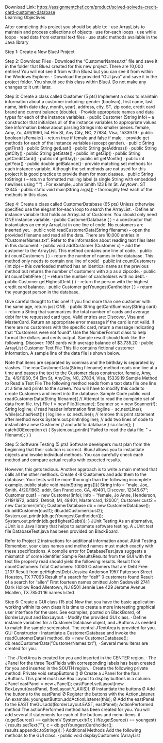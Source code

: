 Download Link: https://assignmentchef.com/product/solved-solveda-credit-card-customer-database
<br>
Learning Objectives

After completing this project you should be able to: · use ArrayLists to maintain and process collections of objects · use for-each loops · use while loops · read data from external text files · use static methods available in the Java library

Step 1: Create a New BlueJ Project

Step 2: Download Files · Download the “CustomerNames.txt” file and save it in the folder that BlueJ created for this new project. There are 10,000 entries! You will not see it from within BlueJ but you can see it from within the Windows Explorer. · Download the provided “GUI.java” and save it in the project folder. You should see this class within BlueJ. Do not make any changes to it until later.

Step 3: Create a class called Customer (5 pts) Implement a class to maintain information about a customer including: gender (boolean), first name, last name, birth date (day, month, year), address, city, ST, zip code, credit card brand and current balance (double). · Provide appropriate names and data types for each of the instance variables. · public Customer (String info) – a constructor that initializes all of the instance variables to appropriate values. See information below about parsing Strings into smaller pieces. female, Amy, Zu, 4/9/1960, 54 Elm St, Any City, NC, 27834, Visa, 15339.19 · public boolean isFemale() – return true if female and false if male. · provide get methods for each of the instance variables (except gender). · public String getFirst() · public String getLast() · public String getAddress() · public String getCity() · public String getState() · public int getZip() · public String getCreditCard() · public int getDay() · public int getMonth() · public int getYear() · public double getBalance() · provide matching set methods for each instance variable. Although the set methods are not used for this project it is good practice to provide them for most classes. · public String toString( ) – return a formatted mailing label (a single String with embedded newlines using “
”) . For example, John Smith 123 Elm St. Anytown, ST 12345 · public static void main(String args[]) – thoroughly test each of the methods in this class.

Step 4: Create a class called CustomerDatabase (65 pts) Unless otherwise specified use the elegant for-each loop to search the ArrayList. · Define an instance variable that holds an ArrayList of Customer. You should only need ONE instance variable. · public CustomerDatabase ( ) – a constructor that instantiates an empty ArrayList in one line of code. No customers are inserted yet. · public void readCustomerData(String filename) – open the provided filename and read all the data. There are 10,000 entries in “CustomerNames.txt”. Refer to the information about reading text files later in this document. · public void addCustomer (Customer c) – add the customer to the ArrayList. This method contains one line of code. · public int countCustomers ( ) – return the number of names in the database. This method only needs to contain one line of code! · public int countCustomers (int zip) – this overloaded method has an identical name as the previous method but returns the number of customers with zip as a zipcode. · public int countDebtFree ( ) – return the number of cardholders with no debt. · public Customer getHighestDebt ( ) – return the person with the highest credit card balance. · public Customer getYoungestCardholder ( ) – return the youngest person in the database.

Give careful thought to this one! If you find more than one customer with the same age, return just ONE. · public String getCardSummary(String card) – return a String that summarizes the total number of cards and average debt for the requested card type. Valid entries are: Discover, Visa and MasterCard. Return an appropriate error message if the card is not valid. If there are no customers with the specific card, return a message indicating that “Customers were not found”. Use the NumberFormat class to help format the dollars and cents output. Sample result should look like the following. Discover: 1981 cards with average balance of $3,735.20 · public ArrayList Customer Text File This file contains fictional customer information. A sample line of the data file is shown below.

Note that items are separated by commas and the birthday is separated by slashes. The readCustomerData(String filename) method reads one line at a time and passes the text to the Customer class constructor. female, Amy, Zu, 4/9/1960, 54 Elm St, AnyCity, NC, 27834, Visa, 15339.19 Sample Method to Read a Text File The following method reads from a text data file one line at a time and prints to the screen. You will have to modify this code to create Customers and insert into the database. Sample Code public void readCustomerData(String filename){ // Attempt to read the complete set of data from file. try{ File f = new File(filename); Scanner sc = new Scanner(f); String logline; // read header information first logline = sc.nextLine(); while(sc.hasNext()) { logline = sc.nextLine(); // remove this print statement after method works System.out.println(logline); // add two lines of code to instantiate a new Customer // and add to database } sc.close(); } catch(IOException e) { System.out.println(“Failed to read the data file: ” + filename); } }

Step 5: Software Testing (5 pts) Software developers must plan from the beginning that their solution is correct. BlueJ allows you to instantiate objects and invoke individual methods. You can carefully check each method and compare actual results with expected results.

However, this gets tedious. Another approach is to write a main method that calls all the other methods. Create 4-8 Customers and add them to the database. Your tests will be more thorough than the following incomplete example. public static void main(String args[]){ String info = “male, Joe, Smith, 4/20/1963, addr, San Francisco, CA, 49401, Discover, 12345.67”; Customer cust1 = new Customer(info); info = “female, Jo Anne, Henderson, 2/19/1972, addr2, Detroit, MI, 49401, Mastercard, 12000”; Customer cust2 = new Customer(info); CustomerDatabase db = new CustomerDatabase(); db.addCustomer(cust1); db.addCustomer(cust2); System.out.println(db.getYoungestCardholder()); System.out.println(db.getHighestDebt()); } JUnit Testing As an alternative, JUnit is a Java library that helps to automate software testing. A JUnit test file DatabaseTest.java has been provided on BlackBoard.

Refer to Project 2 instructions for additional information about JUnit Testing. Remember, your class names and method names must match exactly with these specifications. A compile error for DatabaseTest.java suggests a mismatch of some identifier Sample ResultsResults from the GUI with the text file properly read should yield the following results. Result from countCustomers Total Customers: 10000 Customers that are Debt Free: 2137 Result from getHighestDebt Jessica Anderson 1957 Patterson Street Houston, TX 77063 Result of a search for “delf” 0 customers found Result of a search for “allen” First fourteen names omitted John Sadowski 2741 Dark Hollow Road Allentown, NJ 8501 Jennie Lee 429 Jerome Avenue Mcallen, TX 78501 16 names listed

Step 6: Create a GUI class (15 pts) Now that you have the basic application working within its own class it is time to create a more interesting graphical user interface for the user. See examples, posted on BlackBoard, of BorderLayout and BoxLayout. · Modify the provided GUI class. · Define instance variables for a CustomerDatabase object, and JButtons as needed to match the sample screenshot. The central JTextArea is provided for you. GUI Constructor · Instantiate a CustomerDatabase and invoke the readCustomerData() method. db = new CustomerDatabase(); db.readCustomerData(“CustomerNames.txt”); · Several menu items are created for you.

· The JTextArea is created for you and inserted in the CENTER region. · The JPanel for the three TextFields with corresponding labels has been created for you and inserted in the SOUTH region. · Create the following private method: Private void setupButtons () Ø Create a JPanel for the four JButtons. This panel must use Box Layout to display buttons in a column. JPanel eastPanel = new JPanel(); eastPanel.setLayout(new BoxLayout(eastPanel, BoxLayout.Y_AXIS)); Ø Instantiate the buttons Ø Add the buttons to the eastPanel Ø Register the buttons with the ActionListener. An example: youngestButton.addActionListener(this); Ø Add the eastPanel to the EAST theGUI.add(BorderLayout.EAST, eastPanel); ActionPerformed method The actionPerformed method has been created for you. You will add several if statements for each of the buttons and menu items. if (e.getSource() == quitItem){ System.exit(1); } if(e.getSource() == youngest){ results.setText(“”); c = db.getYoungestCardholder(); results.append(c.toString()); } Additional Methods Add the following methods to the GUI class. · public void displayCustomers (ArrayList